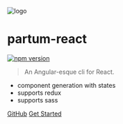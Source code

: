 <img class="main_logo" src="/partum-react/media/icon.svg" data-origin="/partum-react/media/icon.svg" alt="logo">

# partum-react 
[![npm version](https://badge.fury.io/js/partum-react.svg)](https://badge.fury.io/js/partum-react)

> An Angular-esque cli for React.

- component generation with states
- supports redux
- supports sass

[GitHub](https://github.com/LucHighwalker/partum-react/)
[Get Started](#installation)
